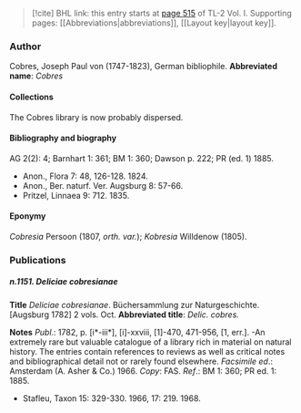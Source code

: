 > [!cite] BHL link: this entry starts at [page 515](https://www.biodiversitylibrary.org/page/33120646) of TL-2 Vol. I.
> Supporting pages: [[Abbreviations|abbreviations]], [[Layout key|layout key]].

### Author

Cobres, Joseph Paul von (1747-1823), German bibliophile. 
**Abbreviated name**: *Cobres*

#### Collections

The Cobres library is now probably dispersed.

#### Bibliography and biography

AG 2(2): 4; Barnhart 1: 361; BM 1: 360; Dawson p. 222; PR (ed. 1) 1885.
- Anon., Flora 7: 48, 126-128. 1824.
- Anon., Ber. naturf. Ver. Augsburg 8: 57-66.
- Pritzel, Linnaea 9: 712. 1835.

#### Eponymy

*Cobresia* Persoon (1807, *orth. var.*); *Kobresia* Willdenow (1805).

### Publications

##### n.1151. Deliciae cobresianae

**Title**
*Deliciae cobresianae*. Büchersammlung zur Naturgeschichte. \[Augsburg 1782\] 2 vols. Oct.
**Abbreviated title**: *Delic. cobres.*

**Notes**
*Publ*.: 1782, p. \[i\*-iii\*\], \[i\]-xxviii, \[1\]-470, 471-956, \[1, err.\]. -An extremely rare but valuable catalogue of a library rich in material on natural history. The entries contain references to reviews as well as critical notes and bibliographical detail not or rarely found elsewhere.
*Facsimile ed*.: Amsterdam (A. Asher & Co.) 1966. *Copy*: FAS.
*Ref*.: BM 1: 360; PR ed. 1: 1885.
- Stafleu, Taxon 15: 329-330. 1966, 17: 219. 1968.

